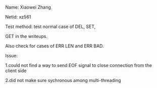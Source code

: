 Name: Xiaowei Zhang

Netid: xz561

Test method: test normal case of DEL, SET, 

GET in the writeups.

Also check for cases of ERR LEN and ERR BAD.

Issue:

1.could not find a way to send EOF signal to close connection from the client side

2.did not make sure sychronous among multi-threading
